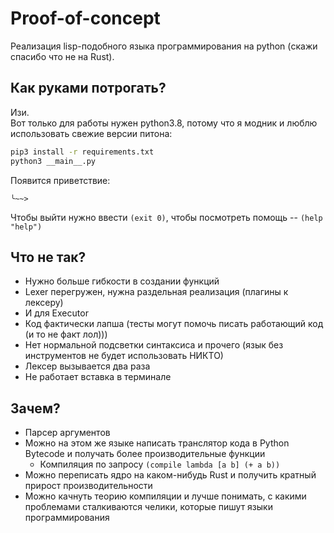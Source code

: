 # Proof-of-concept

Реализация lisp-подобного языка программирования на python (скажи спасибо что не на Rust).

## Как руками потрогать?

Изи.  
Вот только для работы нужен python3.8, 
потому что я модник 
и люблю использовать свежие версии питона:
```bash
pip3 install -r requirements.txt
python3 __main__.py
```
Появится приветствие:
```
╰~~>
```

Чтобы выйти нужно ввести `(exit 0)`, чтобы посмотреть помощь -- `(help "help")`

## Что не так?
* Нужно больше гибкости в создании функций
* Lexer перегружен, нужна раздельная реализация (плагины к лексеру)
* И для Executor
* Код фактически лапша (тесты могут помочь писать работающий код (и то не факт лол)))
* Нет нормальной подсветки синтаксиса и прочего (язык без инструментов не будет использовать НИКТО)
* Лексер вызывается два раза
* Не работает вставка в терминале

## Зачем?
* Парсер аргументов
* Можно на этом же языке написать транслятор кода в Python Bytecode и получать более производительные функции
  * Компиляция по запросу `(compile lambda [a b] (+ a b))` 
* Можно переписать ядро на каком-нибудь Rust и получить кратный прирост производительности
* Можно качнуть теорию компиляции и лучше понимать, с какими проблемами сталкиваются челики, которые пишут языки программирования